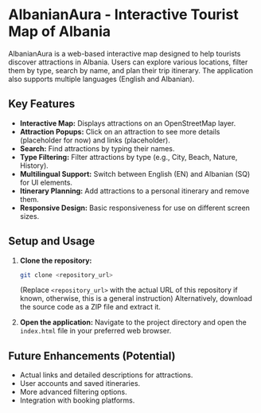 # AlbanianAura - Interactive Tourist Map of Albania

AlbanianAura is a web-based interactive map designed to help tourists discover attractions in Albania. Users can explore various locations, filter them by type, search by name, and plan their trip itinerary. The application also supports multiple languages (English and Albanian).

## Key Features

*   **Interactive Map:** Displays attractions on an OpenStreetMap layer.
*   **Attraction Popups:** Click on an attraction to see more details (placeholder for now) and links (placeholder).
*   **Search:** Find attractions by typing their names.
*   **Type Filtering:** Filter attractions by type (e.g., City, Beach, Nature, History).
*   **Multilingual Support:** Switch between English (EN) and Albanian (SQ) for UI elements.
*   **Itinerary Planning:** Add attractions to a personal itinerary and remove them.
*   **Responsive Design:** Basic responsiveness for use on different screen sizes.

## Setup and Usage

1.  **Clone the repository:**
    ```bash
    git clone <repository_url>
    ```
    (Replace `<repository_url>` with the actual URL of this repository if known, otherwise, this is a general instruction)
    Alternatively, download the source code as a ZIP file and extract it.

2.  **Open the application:**
    Navigate to the project directory and open the `index.html` file in your preferred web browser.

## Future Enhancements (Potential)

*   Actual links and detailed descriptions for attractions.
*   User accounts and saved itineraries.
*   More advanced filtering options.
*   Integration with booking platforms.